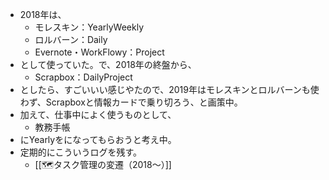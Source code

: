 - 2018年は、
	- モレスキン：YearlyWeekly
	- ロルバーン：Daily
	- Evernote・WorkFlowy：Project
- として使っていた。で、2018年の終盤から、
	- Scrapbox：DailyProject
- としたら、すごいいい感じやたので、2019年はモレスキンとロルバーンも使わず、Scrapboxと情報カードで乗り切ろう、と画策中。
- 加えて、仕事中によく使うものとして、
	- 教務手帳
- にYearlyをになってもらおうと考え中。
- 定期的にこういうログを残す。
	- [[🗺️タスク管理の変遷（2018〜）]]